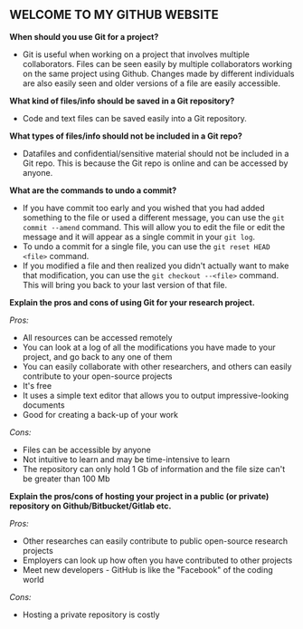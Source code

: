 
## WELCOME TO MY GITHUB WEBSITE

**When should you use Git for a project?**

* Git is useful when working on a project that involves multiple collaborators. Files can be seen easily by multiple collaborators working on the same project using Github. Changes made by different individuals are also easily seen and older versions of a file are easily accessible.

**What kind of files/info should be saved in a Git repository?** 

* Code and text files can be saved easily into a Git repository.

**What types of files/info should not be included in a Git repo?**

* Datafiles and confidential/sensitive material should not be included in a Git repo. This is because the Git repo is online and can be accessed by anyone. 

**What are the commands to undo a commit?**

* If you have commit too early and you wished that you had added something to the file or used a different message, you can use the `git commit --amend` command. This will allow you to edit the file or edit the message and it will appear as a single commit in your `git log`.
* To undo a commit for a single file, you can use the `git reset HEAD <file>` command. 
* If you modified a file and then realized you didn't actually want to make that modification, you can use the `git checkout --<file>` command. This will bring you back to your last version of that file.

**Explain the pros and cons of using Git for your research project.**

*Pros:*

* All resources can be accessed remotely
* You can look at a log of all the modifications you have made to your project, and go back to any one of them
* You can easily collaborate with other researchers, and others can easily contribute to your open-source projects
* It's free
* It uses a simple text editor that allows you to output impressive-looking documents
* Good for creating a back-up of your work

*Cons:*

* Files can be accessible by anyone
* Not intuitive to learn and may be time-intensive to learn
* The repository can only hold 1 Gb of information and the file size can't be greater than 100 Mb

**Explain the pros/cons of hosting your project in a public (or private) repository on Github/Bitbucket/Gitlab etc.**

*Pros:*

* Other researches can easily contribute to public open-source research projects
* Employers can look up how often you have contributed to other projects
* Meet new developers - GitHub is like the "Facebook" of the coding world

*Cons:*

* Hosting a private repository is costly
